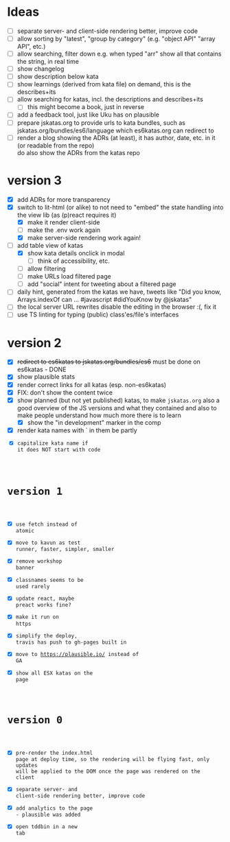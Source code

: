 # Ideas

- [ ] separate server- and client-side rendering better, improve code
- [ ] allow sorting by "latest", "group by category" (e.g. "object API" "array API", etc.)
- [ ] allow searching, filter down e.g. when typed "arr" show all that contains the string, in real time
- [ ] show changelog
- [ ] show description below kata
- [ ] show learnings (derived from kata file) on demand, this is the describes+its
- [ ] allow searching for katas, incl. the descriptions and describes+its
  - [ ] this might become a book, just in reverse   
- [ ] add a feedback tool, just like Uku has on plausible        
- [ ] prepare jskatas.org to provide urls to kata bundles, such as jskatas.org/bundles/es6/language which es6katas.org
      can redirect to
- [ ] render a blog showing the ADRs (at least), it has author, date, etc. in it (or readable from the repo)  
      do also show the ADRs from the katas repo    

# version 3
- [x] add ADRs for more transparency
- [x] switch to lit-html (or alike) to not need to "embed" the state handling into the view lib (as (p)react requires it)
  - [x] make it render client-side
  - [ ] make the .env work again
  - [x] make server-side rendering work again!
- [ ] add table view of katas
  - [x] show kata details onclick in modal 
    - [ ] think of accessibility, etc.
  - [ ] allow filtering
  - [ ] make URLs load filtered page
  - [ ] add "social" intent for tweeting about a filtered page
- [ ] daily hint, generated from the katas we have, tweets like "Did you know, Arrays.indexOf can ... #javascript #didYouKnow by @jskatas"
- [ ] the local server URL rewrites disable the editing in the browser :(, fix it
- [ ] use TS linting for typing (public) class'es/file's interfaces

# version 2
- [x] ~~redirect to es6katas to jskatas.org/bundles/es6~~ must be done on es6katas - DONE
- [x] show plausible stats
- [x] render correct links for all katas (esp. non-es6katas)
- [x] FIX: don't show the content twice
- [x] show planned (but not yet published) katas, to make `jskatas.org` also a good overview of the JS versions and what they contained
      and also to make people understand how much more there is to learn
  - [x] show the "in development" marker in the <Kata> comp
- [x] render kata names with ` in them be partly <code>
- [x] capitalize kata name if it does NOT start with code  

# version 1
- [x] use fetch instead of atomic
- [x] move to kavun as test runner, faster, simpler, smaller
- [x] remove workshop banner
- [x] classnames seems to be used rarely
- [x] update react, maybe preact works fine?
- [x] make it run on https
- [x] simplify the deploy, travis has push to gh-pages built in
- [x] move to https://plausible.io/ instead of GA
- [x] show all ESX katas on the page

# version 0 
- [x] pre-render the index.html page at deploy time, so the rendering will be flying fast, only updates 
      will be applied to the DOM once the page was rendered on the client
- [x] separate server- and client-side rendering better, improve code
- [x] add analytics to the page - plausible was added
- [x] open tddbin in a new tab
